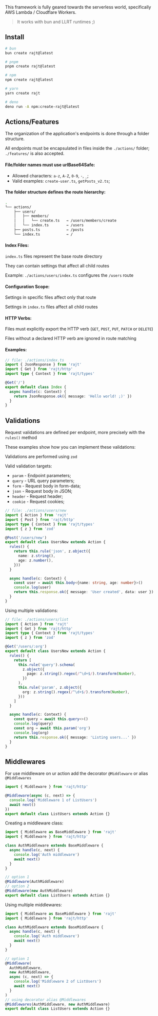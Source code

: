 This framework is fully geared towards the serverless world, specifically AWS Lambda / Cloudflare Workers.

> It works with bun and LLRT runtimes ;)

## Install

```bash
# bun
bun create rajt@latest

# pnpm
pnpm create rajt@latest

# npm
npm create rajt@latest

# yarn
yarn create rajt

# deno
deno run -A npm:create-rajt@latest
```

## Actions/Features
The organization of the application's endpoints is done through a folder structure.

All endpoints must be encapsulated in files inside the `./actions/` folder; `./features/` is also accepted.

#### File/folder names must use urlBase64Safe:
* Allowed characters: `a-z`, `A-Z`, `0-9`, `-`, `_`;
* Valid examples: `create-user.ts`, `getPosts_v2.ts`;

#### The folder structure defines the route hierarchy:

```bash
.
└── actions/
    ├── users/
    │   ├── members/
    │   │   └── create.ts   → /users/members/create
    │   └── index.ts        → /users
    ├── posts.ts            → /posts
    └── index.ts            → /
```

#### Index Files:

`index.ts` files represent the base route directory

They can contain settings that affect all child routes

Example: `./actions/users/index.ts` configures the `/users` route

#### Configuration Scope:

Settings in specific files affect only that route

Settings in `index.ts` files affect all child routes

#### HTTP Verbs:

Files must explicitly export the HTTP verb (`GET`, `POST`, `PUT`, `PATCH` or `DELETE`)

Files without a declared HTTP verb are ignored in route matching

#### Examples:

```ts
// file: ./actions/index.ts
import { JsonResponse } from 'rajt'
import { Get } from 'rajt/http'
import type { Context } from 'rajt/types'

@Get('/')
export default class Index {
  async handle(c: Context) {
    return JsonResponse.ok({ message: 'Hello world! ;)' })
  }
}
```

## Validations
Request validations are defined per endpoint, more precisely with the `rules()` method

These examples show how you can implement these validations:

Validations are performed using `zod`

Valid validation targets:
 * `param` - Endpoint parameters;
 * `query` - URL query parameters;
 * `form` - Request body in form-data;
 * `json` - Request body in JSON;
 * `header` - Request header;
 * `cookie` - Request cookies;

```ts
// file: ./actions/users/new
import { Action } from 'rajt'
import { Post } from 'rajt/http'
import type { Context } from 'rajt/types'
import { z } from 'zod'

@Post('/users/new')
export default class UsersNew extends Action {
  rules() {
    return this.rule('json', z.object({
      name: z.string(),
      age: z.number(),
    }))
  }

  async handle(c: Context) {
    const user = await this.body<{name: string, age: number}>()
    console.log(user)
    return this.response.ok({ message: 'User created', data: user })
  }
}
```

Using multiple validations:

```ts
// file: ./actions/users/list
import { Action } from 'rajt'
import { Get } from 'rajt/http'
import type { Context } from 'rajt/types'
import { z } from 'zod'

@Get('/users/:org')
export default class UsersNew extends Action {
  rules() {
    return [
      this.rule('query').schema(
        z.object({
          page: z.string().regex(/^\d+$/).transform(Number),
        })
      ),
      this.rule('param', z.object({
        org: z.string().regex(/^\d+$/).transform(Number),
      }))
    ]
  }

  async handle(c: Context) {
    const query = await this.query<>()
    console.log(query)
    const org = await this.param('org')
    console.log(org)
    return this.response.ok({ message: 'Listing users...' })
  }
}
```

## Middlewares

For use middleware on ur action add the decorator `@Middleware` or alias `@Middlewares`

```ts
import { Middleware } from 'rajt/http'

@Middleware(async (c, next) => {
  console.log('Middleware 1 of ListUsers')
  await next()
})
export default class ListUsers extends Action {}
```

Creating a  middleware class:

```ts
import { Middleware as BaseMiddleware } from 'rajt'
import { Middleware } from 'rajt/http'

class AuthMiddleware extends BaseMiddleware {
  async handle(c, next) {
    console.log('Auth middleware')
    await next()
  }
}

// option 1
@Middleware(AuthMiddleware)
// option 2
@Middleware(new AuthMiddleware)
export default class ListUsers extends Action {}
```

Using multiple middlewares:

```ts
import { Middleware as BaseMiddleware } from 'rajt'
import { Middleware } from 'rajt/http'

class AuthMiddleware extends BaseMiddleware {
  async handle(c, next) {
    console.log('Auth middleware')
    await next()
  }
}

// option 1
@Middleware(
  AuthMiddleware,
  new AuthMiddleware,
  async (c, next) => {
    console.log('Middleware 2 of ListUsers')
    await next()
  }
)
// using decorator alias @Middlewares
@Middlewares(AuthMiddleware, new AuthMiddleware)
export default class ListUsers extends Action {}
```
